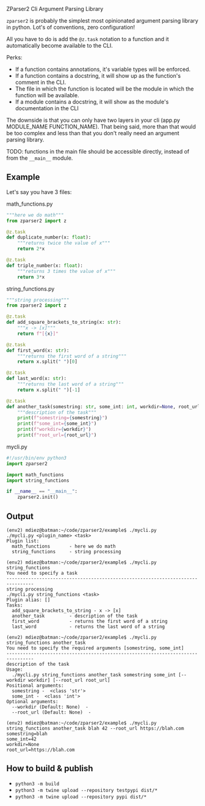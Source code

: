 ZParser2 Cli Argument Parsing Library


`zparser2` is probably the simplest most opinionated argument parsing library in python. Lot's of conventions, zero configuration!

All you have to do is add the `@z.task` notation to a function and it automatically become available to the CLI.

Perks:

  * If a function contains annotations, it's variable types will be enforced.
  * If a function contains a docstring, it will show up as the function's comment in the CLI.
  * The file in which the function is located will be the module in which the function will be available.
  * If a module contains a docstring, it will show as the module's documentation in the CLI

The downside is that you can only have two layers in your cli (app.py MODULE_NAME FUNCTION_NAME). That being said, more than that would be too complex and less than that you don't really need an argument parsing library.

TODO: functions in the main file should be accessible directly, instead of from the `__main__` module.

Example
-------

Let's say you have 3 files:


math_functions.py
```python
"""here we do math"""
from zparser2 import z

@z.task
def duplicate_number(x: float):
    """returns twice the value of x"""
    return 2*x

@z.task
def triple_number(x: float):
    """returns 3 times the value of x"""
    return 3*x
```

string_functions.py
```python
"""string processing"""
from zparser2 import z

@z.task
def add_square_brackets_to_string(x: str):
    """x -> [x]"""
    return f"[{x}]"

@z.task
def first_word(x: str):
    """returns the first word of a string"""
    return x.split(" ")[0]

@z.task
def last_word(x: str):
    """returns the last word of a string"""
    return x.split(" ")[-1]

@z.task
def another_task(somestring: str, some_int: int, workdir=None, root_url=None):
    """description of the task"""
    print(f"somestring={somestring}")
    print(f"some_int={some_int}")
    print(f"workdir={workdir}")
    print(f"root_url={root_url}")
```


mycli.py
```python
#!/usr/bin/env python3
import zparser2

import math_functions
import string_functions

if __name__ == "__main__":
    zparser2.init()
```

Output
------

```
(env2) mdiez@batman:~/code/zparser2/example$ ./mycli.py
./mycli.py <plugin_name> <task>
Plugin list:
  math_functions       - here we do math
  string_functions     - string processing

```

```
(env2) mdiez@batman:~/code/zparser2/example$ ./mycli.py string_functions
You need to specify a task
--------------------------------------------------------------------------------
string processing
./mycli.py string_functions <task>
Plugin alias: []
Tasks:
  add_square_brackets_to_string - x -> [x]
  another_task         - description of the task
  first_word           - returns the first word of a string
  last_word            - returns the last word of a string
```

```
(env2) mdiez@batman:~/code/zparser2/example$ ./mycli.py string_functions another_task
You need to specify the required arguments [somestring, some_int]
--------------------------------------------------------------------------------
description of the task
Usage:
  ./mycli.py string_functions another_task somestring some_int [--workdir workdir] [--root_url root_url]
Positional arguments:
  somestring -  <class 'str'>
  some_int -  <class 'int'>
Optional arguments:
  --workdir (Default: None)  -
  --root_url (Default: None)  -
```

```
(env2) mdiez@batman:~/code/zparser2/example$ ./mycli.py string_functions another_task blah 42 --root_url https://blah.com
somestring=blah
some_int=42
workdir=None
root_url=https://blah.com
```


How to build & publish
----------------------

* `python3 -m build`
* `python3 -m twine upload --repository testpypi dist/*`
* `python3 -m twine upload --repository pypi dist/*`

